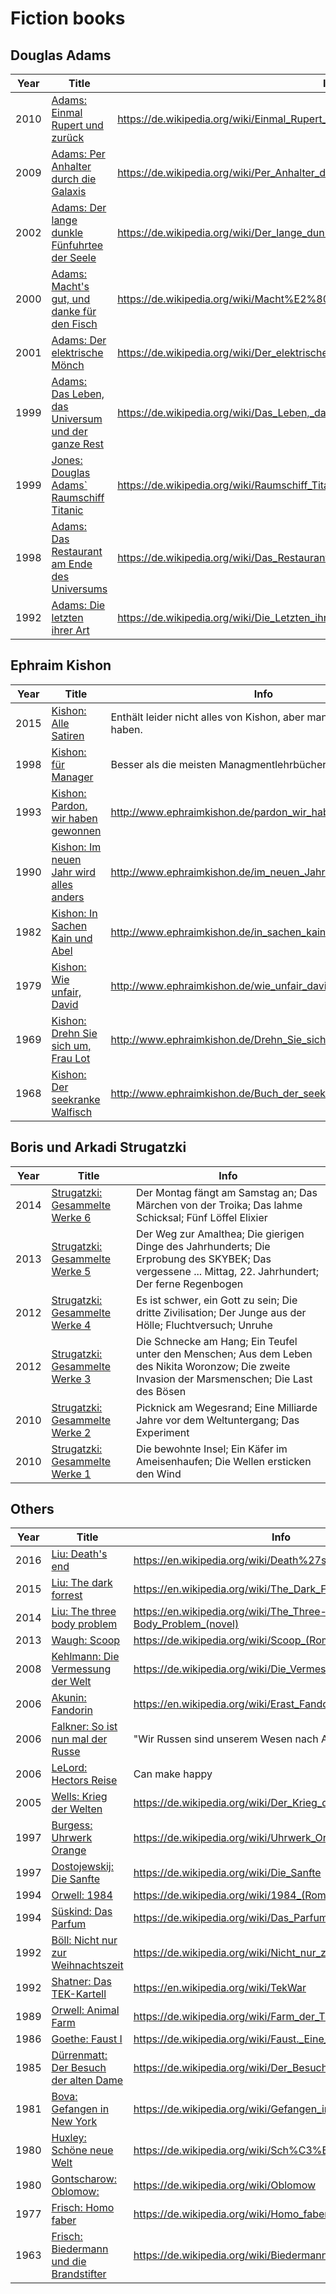 # Fiction books

## Douglas Adams

Year | Title | Info 
------|-------|------
2010  | [Adams: Einmal Rupert und zurück](https://www.amazon.de/Einmal-Rupert-zurück-Anhalter-Galaxis/dp/3453082303/?tag=maierandi-21) | https://de.wikipedia.org/wiki/Einmal_Rupert_und_zur%C3%BCck
2009  | [Adams: Per Anhalter durch die Galaxis](https://www.amazon.de/Per-Anhalter-durch-die-Galaxis/dp/3453146972/?tag=maierandi-21) | https://de.wikipedia.org/wiki/Per_Anhalter_durch_die_Galaxis
2002  | [Adams: Der lange dunkle Fünfuhrtee der Seele](https://www.amazon.de/lange-dunkle-Fünfuhrtee-Seele-Dirk-Gently-Serie/dp/3453210727//?tag=maierandi-21) | https://de.wikipedia.org/wiki/Der_lange_dunkle_F%C3%BCnfuhrtee_der_Seele
2000  | [Adams: Macht's gut, und danke für den Fisch](https://www.amazon.de/Machts-gut-danke-für-Fisch/dp/3453146069/?tag=maierandi-21) | https://de.wikipedia.org/wiki/Macht%E2%80%99s_gut,_und_danke_f%C3%BCr_den_Fisch
2001  | [Adams: Der elektrische Mönch](https://www.amazon.de/Elektrische-Mönch-Holistische-Detektei-Dirk-Gently-Serie/dp/3453199081/?tag=maierandi-21) | https://de.wikipedia.org/wiki/Der_elektrische_M%C3%B6nch
1999  | [Adams: Das Leben, das Universum und der ganze Rest](https://www.amazon.de/Das-Leben-Universum-ganze-Rest/dp/3453146050/?tag=maierandi-21) | https://de.wikipedia.org/wiki/Das_Leben,_das_Universum_und_der_ganze_Rest
1999  | [Jones: Douglas Adams` Raumschiff Titanic](https://www.amazon.de/Douglas-Adams%60-Raumschiff-Titanic-Terry/dp/3807702067/?tag=maierandi-21) | https://de.wikipedia.org/wiki/Raumschiff_Titanic
1998  | [Adams: Das Restaurant am Ende des Universums](https://www.amazon.de/Das-Restaurant-Ende-Universums-Anhalter/dp/3453146980/?tag=maierandi-21) | https://de.wikipedia.org/wiki/Das_Restaurant_am_Ende_des_Universums
1992  | [Adams: Die letzten ihrer Art](https://www.amazon.de/Die-Letzten-ihrer-Douglas-Adams/dp/3453061152/?tag=maierandi-21) | https://de.wikipedia.org/wiki/Die_Letzten_ihrer_Art

## Ephraim Kishon

Year | Title | Info 
------|-------|------
2015  | [Kishon: Alle Satiren](https://www.amazon.de/Alle-Satiren-Ephraim-Kishon/dp/3784427383/?tag=maierandi-21) | Enthält leider nicht alles von Kishon, aber man sollte es trotzdem haben.
1998  | [Kishon: für Manager](https://www.amazon.de/Kishon-für-Manager-Ephraim/dp/3548222765/?tag=maierandi-21) | Besser als die meisten Managmentlehrbücher
1993  | [Kishon: Pardon, wir haben gewonnen](https://www.amazon.de/Pardon-haben-gewonnen-6578-Satiren/dp/3548034306/?tag=maierandi-21) | http://www.ephraimkishon.de/pardon_wir_haben_gewonnen.htm
1990  | [Kishon: Im neuen Jahr wird alles anders](https://www.amazon.de/neuen-alles-anders-Ausgewählte-Satiren/dp/355008532X/?tag=maierandi-21) | http://www.ephraimkishon.de/im_neuen_Jahr.htm
1982  | [Kishon: In Sachen Kain und Abel](https://www.amazon.de/Sachen-Kain-Abel-Ephraim-Kishon/dp/B000V976KW/?tag=maierandi-21) | http://www.ephraimkishon.de/in_sachen_kain_u_abel.htm
1979  | [Kishon: Wie unfair, David](https://www.amazon.de/Wie-unfair-David-israelische-Sonderreihe/dp/3784417884/?tag=maierandi-21) | http://www.ephraimkishon.de/wie_unfair_david.htm
1969  | [Kishon: Drehn Sie sich um, Frau Lot](https://www.amazon.de/Drehn-sich-Frau-Satiren-Israel/dp/B0000BS01K/?tag=maierandi-21) | http://www.ephraimkishon.de/Drehn_Sie_sich_um_Fr_Lot.htm
1968  | [Kishon: Der seekranke Walfisch](https://www.amazon.de/seekranke-Walfisch-Ephraim-Kishon/dp/B002FX5KVE/?tag=maierandi-21) | http://www.ephraimkishon.de/Buch_der_seekranke_walfisch.htm        

## Boris und Arkadi Strugatzki

 Year | Title | Info 
------|-------|------
2014  | [Strugatzki: Gesammelte Werke 6](https://www.amazon.de/Gesammelte-Werke-Samstag-M-rchen-Schicksal/dp/3453312147/?tag=maierandi-21) | Der Montag fängt am Samstag an; Das Märchen von der Troika; Das lahme Schicksal; Fünf Löffel Elixier
2013  | [Strugatzki: Gesammelte Werke 5](https://www.amazon.de/Gesammelte-Werke-Jahrhunderts-vergessene-Jahrhundert/dp/3453310284/?tag=maierandi-21) | Der Weg zur Amalthea; Die gierigen Dinge des Jahrhunderts; Die Erprobung des SKYBEK; Das vergessene ... Mittag, 22. Jahrhundert; Der ferne Regenbogen
2012  | [Strugatzki: Gesammelte Werke 4](https://www.amazon.de/Strugatzki-Gesammelte-Werke-Zivilisation-Fluchtversuch/dp/3453526864/?tag=maierandi-21) | Es ist schwer, ein Gott zu sein; Die dritte Zivilisation; Der Junge aus der Hölle; Fluchtversuch; Unruhe
2012  | [Strugatzki: Gesammelte Werke 3](https://www.amazon.de/Strugatzki-Gesammelte-Werke-Schnecke-Marsmenschen/dp/3453526856/?tag=maierandi-21) | Die Schnecke am Hang; Ein Teufel unter den Menschen; Aus dem Leben des Nikita Woronzow; Die zweite Invasion der Marsmenschen; Die Last des Bösen
2010  | [Strugatzki: Gesammelte Werke 2](https://www.amazon.de/Strugatzki-Gesammelte-Werke-Weltuntergang-Experiment/dp/3453526317/?tag=maierandi-21) | Picknick am Wegesrand; Eine Milliarde Jahre vor dem Weltuntergang; Das Experiment
2010  | [Strugatzki: Gesammelte Werke 1](https://www.amazon.de/Strugatzki-Gesammelte-Werke-Ameisenhaufen-ersticken/dp/3453526309/?tag=maierandi-21) | Die bewohnte Insel; Ein Käfer im Ameisenhaufen; Die Wellen ersticken den Wind

## Others

 Year | Title | Info 
------|-------|------
2016  | [Liu: Death's end](https://www.amazon.de/Three-Body-Problem-3-Deaths-End/dp/1784971650/?tag=maierandi-21) | https://en.wikipedia.org/wiki/Death%27s_End
2015  | [Liu: The dark forrest](https://www.amazon.de/Three-Body-Problem-2-Dark-Forest/dp/1784971618/?tag=maierandi-21) | https://en.wikipedia.org/wiki/The_Dark_Forest
2014  | [Liu: The three body problem](https://www.amazon.de/Three-Body-Problem-1-Cixin-Liu/dp/178497157X/?tag=maierandi-21) | https://en.wikipedia.org/wiki/The_Three-Body_Problem_(novel)
2013  | [Waugh: Scoop](https://www.amazon.de/Scoop-detebe-Evelyn-Waugh/dp/3257242743/?tag=maierandi-21) | https://de.wikipedia.org/wiki/Scoop_(Roman)
2008  | [Kehlmann: Die Vermessung der Welt](https://www.amazon.de/Die-Vermessung-Welt-Daniel-Kehlmann/dp/3499241005/?tag=maierandi-21) | https://de.wikipedia.org/wiki/Die_Vermessung_der_Welt
2006  | [Akunin: Fandorin](https://www.amazon.de/Fandorin-Boris-Akunin/dp/3866152434/?tag=maierandi-21) | https://en.wikipedia.org/wiki/Erast_Fandorin
2006  | [Falkner: So ist nun mal der Russe](https://www.amazon.de/ist-nun-mal-Russe-russischen/dp/3937992049/?tag=maierandi-21) | "Wir Russen sind unserem Wesen nach Anarchisten."
2006  | [LeLord: Hectors Reise](https://www.amazon.de/Hectors-Reise-oder-Suche-Glück/dp/3492248284/?tag=maierandi-21)  | Can make happy
2005  | [Wells: Krieg der Welten](https://www.amazon.de/Krieg-Welten-detebe-H-G-Wells/dp/3257235372/?tag=maierandi-21) | https://de.wikipedia.org/wiki/Der_Krieg_der_Welten    
1997  | [Burgess: Uhrwerk Orange](https://www.amazon.de/Uhrwerk-Orange-Anthony-Burgess/dp/3453023889/?tag=maierandi-21) | https://de.wikipedia.org/wiki/Uhrwerk_Orange_(Roman)
1997  | [Dostojewskij: Die Sanfte](https://www.amazon.de/Die-Sanfte-Eine-phantastische-Erzählung/dp/325770089X/?tag=maierandi-21) | https://de.wikipedia.org/wiki/Die_Sanfte
1994  | [Orwell: 1984](https://www.amazon.de/1984-George-Orwell/dp/3548234100/?tag=maierandi-21) | https://de.wikipedia.org/wiki/1984_(Roman)
1994  | [Süskind: Das Parfum](https://www.amazon.de/Das-Parfum-Patrick-Süskind/dp/3257228007/?tag=maierandi-21) | https://de.wikipedia.org/wiki/Das_Parfum
1992  | [Böll: Nicht nur zur Weihnachtszeit](https://www.amazon.de/Nicht-nur-zur-Weihnachtszeit-Erzählungen/dp/3423115912/?tag=maierandi-21) | https://de.wikipedia.org/wiki/Nicht_nur_zur_Weihnachtszeit
1992  | [Shatner: Das TEK-Kartell](https://www.amazon.de/Das-TEK-Kartell-William-Shatner/dp/3404231260/?tag=maierandi-21) | https://en.wikipedia.org/wiki/TekWar  
1989  | [Orwell: Animal Farm](https://www.amazon.de/Animal-Farm-Fairy-George-Orwell/dp/0140126708/?tag=maierandi-21) | https://de.wikipedia.org/wiki/Farm_der_Tiere
1986  | [Goethe: Faust I](https://www.amazon.de/Faust-1-Tragödie-erster-Teil/dp/3150000017/?tag=maierandi-21) | https://de.wikipedia.org/wiki/Faust._Eine_Trag%C3%B6die.
1985  | [Dürrenmatt: Der Besuch der alten Dame](https://www.amazon.de/Besuch-alten-Dame-tragische-Komödie/dp/3257208359/?tag=maierandi-21) | https://de.wikipedia.org/wiki/Der_Besuch_der_alten_Dame
1981  | [Bova: Gefangen in New York](https://www.amazon.de/Gefangen-New-York-Ben-Bova/dp/3423078170?tag=maierandi-21) | https://de.wikipedia.org/wiki/Gefangen_in_New_York
1980  | [Huxley: Schöne neue Welt](https://www.amazon.de/Schöne-neue-Welt-Roman-Zukunft/dp/3596200261/?tag=maierandi-21) | https://de.wikipedia.org/wiki/Sch%C3%B6ne_neue_Welt
1980  | [Gontscharow: Oblomow:](https://www.amazon.de/Oblomow-Roman-Iwan-Gontscharow/dp/3717515780/?tag=maierandi-21) | https://de.wikipedia.org/wiki/Oblomow
1977  | [Frisch: Homo faber](https://www.amazon.de/Homo-faber-Bericht-Max-Frisch/dp/3518368540/?tag=maierandi-21) | https://de.wikipedia.org/wiki/Homo_faber_(Roman)
1963  | [Frisch: Biedermann und die Brandstifter](https://www.amazon.de/Biedermann-die-Brandstifter-Lehrstück-Nachspiel/dp/3518100416/?tag=maierandi-21) | https://de.wikipedia.org/wiki/Biedermann_und_die_Brandstifter
